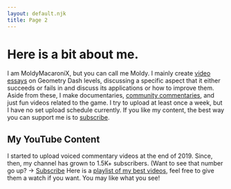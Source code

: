 ```yaml
---
layout: default.njk
title: Page 2
---
```


# Here is a bit about me.

I am MoldyMacaroniX, but you can call me Moldy. I mainly create [video essays]() on Geometry Dash levels, discussing a specific aspect that it either succeeds or fails in and discuss its applications or how to improve them. Aside from these, I make documentaries, [community commentaries](), and just fun videos related to the game. I try to upload at least once a week, but I have no set upload schedule currently. If you like my content, the best way you can support me is to [subscribe]().

## My YouTube Content

I started to upload voiced commentary videos at the end of 2019. Since, then, my channel has grown to 1.5K+ subscribers. (Want to see that number go up? → [Subscribe](!) Here is a [playlist of my best videos](), feel free to give them a watch if you want. You may like what you see!